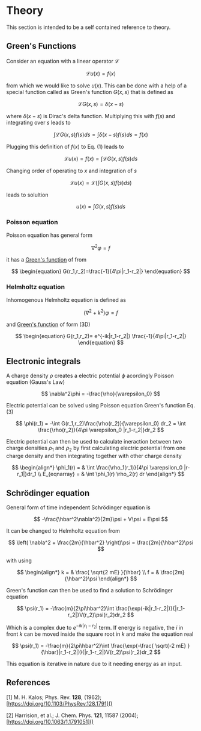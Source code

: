# Theory

This section is intended to be a self contained
reference to theory.

## Green's Functions

Consider an equation with a linear operator $\mathcal{L}$

$$
\begin{equation}
\mathcal{L}u(x)=f(x)
\end{equation}
$$

from which we would like to solve $u(x)$. This can be done with a help of a special function called as Green's function $G(x,s)$ that is defined as

$$ \mathcal{L}G(x,s)=\delta(x-s) $$

where $\delta(x-s)$ is Dirac's delta function.
Multiplying this with $f(s)$ and integrating over $s$ leads to

$$ \int\mathcal{L}G(x,s)f(s)ds=\int\delta(x-s)f(s)ds=f(x) $$

Plugging this definition of $f(x)$ to Eq. (1) leads to

$$
\mathcal{L}u(x)=f(x)=\int\mathcal{L}G(x,s)f(s)ds
$$

Changing order of operating to $x$ and integration of $s$

$$
\mathcal{L}u(x)=\mathcal{L}\left(\int G(x,s)f(s)ds\right)
$$

leads to solultion

$$
\begin{equation}
u(x)=\int G(x,s)f(s)ds
\end{equation}
$$

### Poisson equation

Poisson equation has general form

$$
\nabla^2 \varphi = f
$$

it has a [Green's function](https://en.wikipedia.org/wiki/Green%27s_function) of from

$$
\begin{equation}
G(r_1,r_2)=\frac{-1}{4\pi|r_1-r_2|}
\end{equation}
$$

### Helmholtz equation

Inhomogenous Helmholtz equation is defined as 

$$
(\nabla^2 + k^2)\varphi = f
$$

and [Green's function](https://en.wikipedia.org/wiki/Green%27s_function) of form (3D)

$$
\begin{equation}
G(r_1,r_2)= e^{-ik|r_1-r_2|} \frac{-1}{4\pi|r_1-r_2|}
\end{equation}
$$

## Electronic integrals

A charge density $\rho$ creates a electric potential $\phi$ acordingly Poisson equation (Gauss's Law)

$$
\nabla^2\phi = -\frac{\rho}{\varepsilon_0}
$$

Electric potential can be solved using Poisson equation Green's function Eq. (3)

$$
\phi(r_1) = -\int G(r_1,r_2)\frac{\rho(r_2)}{\varepsilon_0} dr_2 = \int \frac{\rho(r_2)}{4\pi \varepsilon_0 |r_1-r_2|}dr_2
$$

Electric potential can then be used to calculate ineraction
between two charge densities $\rho_1$ and $\rho_2$ by
first calculating electric potential from one charge
density and then integrating together with other charge
density

$$
\begin{align*}
\phi_1(r) = & \int \frac{\rho_1(r_1)}{4\pi \varepsilon_0 |r-r_1|}dr_1 \\
E_{eqnarray} = & \int \phi_1(r) \rho_2(r) dr
\end{align*}
$$

## Schrödinger equation

General form of time independent Schrödinger equation is

$$
-\frac{\hbar^2\nabla^2}{2m}\psi + V\psi = E\psi
$$

It can be changed to Helmholtz equation from

$$
\left( \nabla^2 + \frac{2m}{\hbar^2} \right)\psi = \frac{2m}{\hbar^2}\psi
$$

with using

$$
\begin{align*}
k = & \frac{ \sqrt{2 mE} }{\hbar} \\
f = & \frac{2m}{\hbar^2}\psi
\end{align*}
$$

Green's function can then be used to find a solution to Schrödinger equation

$$
\psi(r_1) = -\frac{m}{2\pi\hbar^2}\int \frac{\exp(-ik|r_1-r_2|)}{|r_1-r_2|}V(r_2)\psi(r_2)dr_2
$$

Which is a complex due to $e^{-ik|r_1-r_2|}$ term. If energy is negative, the $i$ in front $k$ can be moved inside the square root in $k$ and make the equation real

$$
\psi(r_1) = -\frac{m}{2\pi\hbar^2}\int \frac{\exp(-\frac{ \sqrt{-2 mE} }{\hbar}|r_1-r_2|)}{|r_1-r_2|}V(r_2)\psi(r_2)dr_2
$$

This equation is iterative in nature due to it needing energy as an input.

## References

[1] M. H. Kalos; Phys. Rev. **128**, (1962); [https://doi.org/10.1103/PhysRev.128.1791]()

[2] Harrision, et al.; J. Chem. Phys. **121**, 11587 (2004);  [https://doi.org/10.1063/1.1791051]()